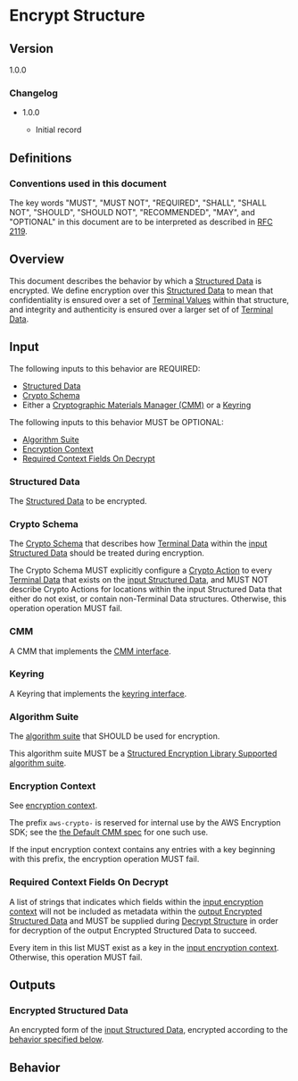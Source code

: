 [//]: # "Copyright Amazon.com Inc. or its affiliates. All Rights Reserved."
[//]: # "SPDX-License-Identifier: CC-BY-SA-4.0"

# Encrypt Structure

## Version

1.0.0

### Changelog

- 1.0.0

  - Initial record

## Definitions

### Conventions used in this document

The key words "MUST", "MUST NOT", "REQUIRED", "SHALL", "SHALL NOT", "SHOULD", "SHOULD NOT", "RECOMMENDED", "MAY", and "OPTIONAL"
in this document are to be interpreted as described in [RFC 2119](https://tools.ietf.org/html/rfc2119).

## Overview

This document describes the behavior by which a [Structured Data](./structures.md#structured-data) is encrypted.
We define encryption over this [Structured Data](./structures.md#structured-data) to mean that
confidentiality is ensured over a set of [Terminal Values](./structures.md#terminal-data) within that structure,
and integrity and authenticity is ensured over a larger set of of [Terminal Data](./structures.md#terminal-data).

## Input

The following inputs to this behavior are REQUIRED:

- [Structured Data](#structured-data)
- [Crypto Schema](#crypto-schema)
- Either a [Cryptographic Materials Manager (CMM)](#cmm) or a [Keyring](#keyring)

The following inputs to this behavior MUST be OPTIONAL:

- [Algorithm Suite](#algorithm-suite)
- [Encryption Context](#encryption-context)
- [Required Context Fields On Decrypt](#required-context-fields-on-decrypt)

### Structured Data

The [Structured Data](./structures.md#structured-data) to be encrypted.

### Crypto Schema

The [Crypto Schema](./structures.md#crypto-schema) that describes how [Terminal Data](./structures.md#terminal-data)
within the [input Structured Data](#structured-data) should be treated during encryption.

The Crypto Schema MUST explicitly configure a [Crypto Action](./structures.md#crypto-action) to every
[Terminal Data](./structures.md#terminal-data) that exists on the [input Structured Data](#structured-data),
and MUST NOT describe Crypto Actions for locations within the input Structured Data that either
do not exist, or contain non-Terminal Data structures.
Otherwise, this operation operation MUST fail.

### CMM

A CMM that implements the [CMM interface](https://github.com/awslabs/aws-encryption-sdk-specification/blob/master/framework/cmm-interface.md).

### Keyring

A Keyring that implements the [keyring interface](https://github.com/awslabs/aws-encryption-sdk-specification/blob/master/framework/keyring-interface.md).

### Algorithm Suite

The [algorithm suite](https://github.com/awslabs/aws-encryption-sdk-specification/blob/master/framework/algorithm-suites.md) that SHOULD be used for encryption.

This algorithm suite MUST be a [Structured Encryption Library Supported algorithm suite](#TODO).

### Encryption Context

See [encryption context](./structures.md#encryption-context).

The prefix `aws-crypto-` is reserved for internal use by the AWS Encryption SDK;
see the [the Default CMM spec](default-cmm.md) for one such use.

If the input encryption context contains any entries with a key beginning with this prefix,
the encryption operation MUST fail.

### Required Context Fields On Decrypt

A list of strings that indicates which fields within the [input encryption context](#encryption-context)
will not be included as metadata within the [output Encrypted Structured Data](#encrypted-structured-data)
and MUST be supplied during [Decrypt Structure](./decrypt-structure.md) in order for decryption of the
output Encrypted Structured Data to succeed.

Every item in this list MUST exist as a key in the [input encryption context](#encryption-context).
Otherwise, this operation MUST fail.

## Outputs

### Encrypted Structured Data

An encrypted form of the [input Structured Data](#structured-data),
encrypted according to the [behavior specified below](#behavior).

## Behavior


